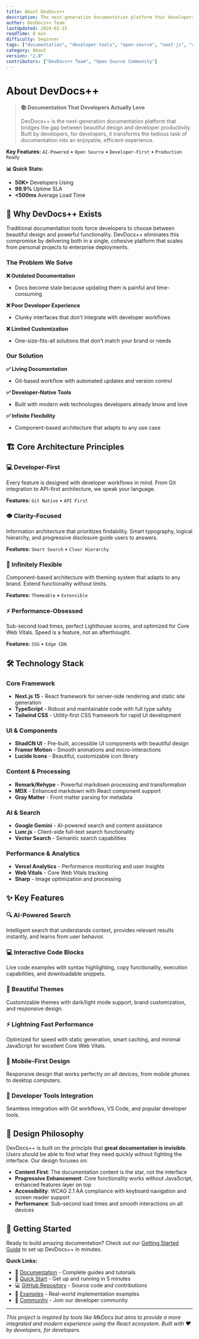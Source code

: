 ```yaml
---
title: About DevDocs++
description: The next-generation documentation platform that developers actually love to use and maintain
author: DevDocs++ Team
lastUpdated: 2024-01-15
readTime: 8 min
difficulty: beginner
tags: ["documentation", "developer-tools", "open-source", "next-js", "ai-powered"]
category: About
version: "2.0"
contributors: ["DevDocs++ Team", "Open Source Community"]
---
```


# About DevDocs++

> **📚 Documentation That Developers Actually Love**
> 
> DevDocs++ is the next-generation documentation platform that bridges the gap between beautiful design and developer productivity. Built by developers, for developers, it transforms the tedious task of documentation into an enjoyable, efficient experience.

**Key Features:** `AI-Powered` • `Open Source` • `Developer-First` • `Production Ready`

**📊 Quick Stats:**
- **50K+** Developers Using
- **99.9%** Uptime SLA  
- **<500ms** Average Load Time

## 🎯 Why DevDocs++ Exists

Traditional documentation tools force developers to choose between beautiful design and powerful functionality. DevDocs++ eliminates this compromise by delivering both in a single, cohesive platform that scales from personal projects to enterprise deployments.

### The Problem We Solve

**❌ Outdated Documentation**
- Docs become stale because updating them is painful and time-consuming

**❌ Poor Developer Experience**  
- Clunky interfaces that don't integrate with developer workflows

**❌ Limited Customization**
- One-size-fits-all solutions that don't match your brand or needs

### Our Solution

**✅ Living Documentation**
- Git-based workflow with automated updates and version control

**✅ Developer-Native Tools**
- Built with modern web technologies developers already know and love

**✅ Infinite Flexibility**
- Component-based architecture that adapts to any use case

## 🏗️ Core Architecture Principles

### 💻 Developer-First
Every feature is designed with developer workflows in mind. From Git integration to API-first architecture, we speak your language.

**Features:** `Git Native` • `API First`

### 👁️ Clarity-Focused  
Information architecture that prioritizes findability. Smart typography, logical hierarchy, and progressive disclosure guide users to answers.

**Features:** `Smart Search` • `Clear Hierarchy`

### 🎨 Infinitely Flexible
Component-based architecture with theming system that adapts to any brand. Extend functionality without limits.

**Features:** `Themeable` • `Extensible`

### ⚡ Performance-Obsessed
Sub-second load times, perfect Lighthouse scores, and optimized for Core Web Vitals. Speed is a feature, not an afterthought.

**Features:** `SSG` • `Edge CDN`

## 🛠 Technology Stack

### Core Framework
- **Next.js 15** - React framework for server-side rendering and static site generation
- **TypeScript** - Robust and maintainable code with full type safety
- **Tailwind CSS** - Utility-first CSS framework for rapid UI development

### UI & Components  
- **ShadCN UI** - Pre-built, accessible UI components with beautiful design
- **Framer Motion** - Smooth animations and micro-interactions
- **Lucide Icons** - Beautiful, customizable icon library

### Content & Processing
- **Remark/Rehype** - Powerful markdown processing and transformation
- **MDX** - Enhanced markdown with React component support
- **Gray Matter** - Front matter parsing for metadata

### AI & Search
- **Google Gemini** - AI-powered search and content assistance
- **Lunr.js** - Client-side full-text search functionality
- **Vector Search** - Semantic search capabilities

### Performance & Analytics
- **Vercel Analytics** - Performance monitoring and user insights
- **Web Vitals** - Core Web Vitals tracking
- **Sharp** - Image optimization and processing

## ✨ Key Features

### 🔍 AI-Powered Search
Intelligent search that understands context, provides relevant results instantly, and learns from user behavior.

### 💻 Interactive Code Blocks  
Live code examples with syntax highlighting, copy functionality, execution capabilities, and downloadable snippets.

### 🎨 Beautiful Themes
Customizable themes with dark/light mode support, brand customization, and responsive design.

### ⚡ Lightning Fast Performance
Optimized for speed with static generation, smart caching, and minimal JavaScript for excellent Core Web Vitals.

### 📱 Mobile-First Design
Responsive design that works perfectly on all devices, from mobile phones to desktop computers.

### 🔧 Developer Tools Integration
Seamless integration with Git workflows, VS Code, and popular developer tools.

## 🎨 Design Philosophy

DevDocs++ is built on the principle that **great documentation is invisible**. Users should be able to find what they need quickly without fighting the interface. Our design focuses on:

- **Content First**: The documentation content is the star, not the interface
- **Progressive Enhancement**: Core functionality works without JavaScript, enhanced features layer on top
- **Accessibility**: WCAG 2.1 AA compliance with keyboard navigation and screen reader support
- **Performance**: Sub-second load times and smooth interactions on all devices

## 🚀 Getting Started

Ready to build amazing documentation? Check out our [Getting Started Guide](/docs/getting-started) to set up DevDocs++ in minutes.

**Quick Links:**
- 📖 [Documentation](/docs) - Complete guides and tutorials
- 🚀 [Quick Start](/docs/getting-started) - Get up and running in 5 minutes  
- 💻 [GitHub Repository](https://github.com/your-repo) - Source code and contributions
- 🎨 [Examples](/docs/examples) - Real-world implementation examples
- 💬 [Community](https://discord.gg/devdocs) - Join our developer community

---

*This project is inspired by tools like MkDocs but aims to provide a more integrated and modern experience using the React ecosystem. Built with ❤️ by developers, for developers.*
